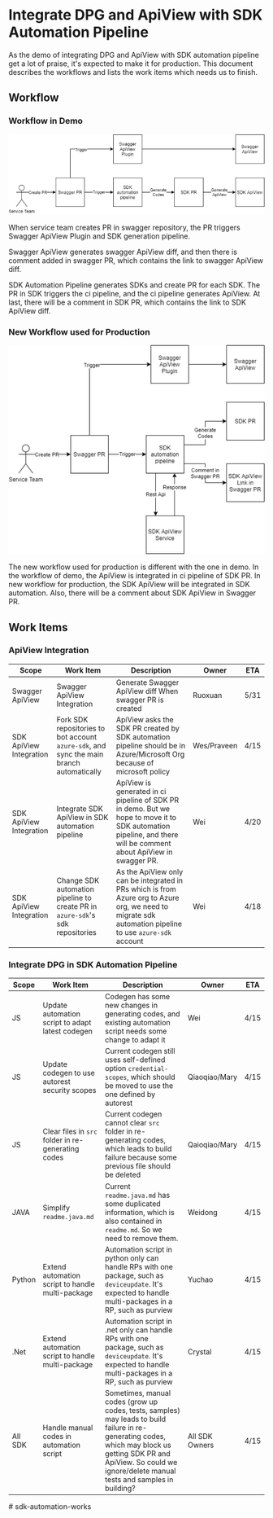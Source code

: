 # Integrate DPG and ApiView with SDK Automation Pipeline

As the demo of integrating DPG and ApiView with SDK automation pipeline get a lot of praise, it's expected to make it for production.
This document describes the workflows and lists the work items which needs us to finish.

## Workflow

### Workflow in Demo
![wf](images/workflow.drawio.png)

When service team creates PR in swagger repository, the PR triggers Swagger ApiView Plugin and SDK generation pipeline.

Swagger ApiView generates swagger ApiView diff, and then there is comment added in swagger PR, which contains the link to swagger ApiView diff.

SDK Automation Pipeline generates SDKs and create PR for each SDK. The PR in SDK triggers the ci pipeline, and the ci pipeline generates ApiView. At last, there will be a comment in SDK PR, which contains the link to SDK ApiView diff.

### New Workflow used for Production 
![nwf](images/newWorkflow.drawio.png)

The new workflow used for production is different with the one in demo. In the workflow of demo, the ApiView is integrated in ci pipeline of SDK PR. In new workflow for production, the SDK ApiView will be integrated in SDK automation. Also, there will be a comment about SDK ApiView in Swagger PR.

## Work Items

### ApiView Integration

| Scope                       | Work Item                                                                                | Description                                                                                                                                                      | Owner       | ETA  |
|-----------------------------|------------------------------------------------------------------------------------------|------------------------------------------------------------------------------------------------------------------------------------------------------------------|-------------|------|
| Swagger ApiView             | Swagger ApiView Integration                                                              | Generate Swagger ApiView diff When swagger PR is created                                                                                                         | Ruoxuan     | 5/31 |
| SDK ApiView Integration     | Fork SDK repositories to bot account `azure-sdk`, and sync the main branch automatically | ApiView asks the SDK PR created by SDK automation pipeline should be in Azure/Microsoft Org because of microsoft policy                                          | Wes/Praveen | 4/15 |
| SDK ApiView Integration     | Integrate SDK ApiView in SDK automation pipeline                                         | ApiView is generated in ci pipeline of SDK PR in demo. But we hope to move it to SDK automation pipeline, and there will be comment about ApiView in swagger PR. | Wei         | 4/20 |
| SDK ApiView Integration     | Change SDK automation pipeline to create PR in `azure-sdk`'s sdk repositories            | As the ApiView only can be integrated in PRs which is from Azure org to Azure org, we need to migrate sdk automation pipeline to use `azure-sdk` account         | Wei         | 4/18 |

### Integrate DPG in SDK Automation Pipeline

| Scope   | Work Item                                          | Description                                                                                                                                                                                                               | Owner          | ETA  |
|---------|----------------------------------------------------|---------------------------------------------------------------------------------------------------------------------------------------------------------------------------------------------------------------------------|----------------|------|
| JS      | Update automation script to adapt latest codegen   | Codegen has some new changes in generating codes, and existing automation script needs some change to adapt it                                                                                                            | Wei            | 4/15 |
| JS      | Update codegen to use autorest security scopes     | Current codegen still uses self-defined option `credential-scopes`, which should be moved to use the one defined by autorest                                                                                              | Qiaoqiao/Mary  | 4/15 |
| JS      | Clear files in `src` folder in re-generating codes | Current codegen cannot clear `src` folder in re-generating codes, which leads to build failure because some previous file should be deleted                                                                               | Qaioqiao/Mary  | 4/15 |
| JAVA    | Simplify `readme.java.md`                          | Current `readme.java.md` has some duplicated information, which is also contained in `readme.md`. So we need to remove them.                                                                                              | Weidong        | 4/15 |
| Python  | Extend automation script to handle multi-package   | Automation script in python only can handle RPs with one package, such as `deviceupdate`. It's expected to handle multi-packages in a RP, such as purview                                                                 | Yuchao         | 4/15 |
| .Net    | Extend automation script to handle multi-package   | Automation script in .net only can handle RPs with one package, such as `deviceupdate`. It's expected to handle multi-packages in a RP, such as purview                                                                   | Crystal        | 4/15 |
| All SDK | Handle manual codes in automation script           | Sometimes, manual codes (grow up codes, tests, samples) may leads to build failure in re-generating codes, which may block us getting SDK PR and ApiView. So could we ignore/delete manual tests and samples in building? | All SDK Owners | 4/15 |

#   s d k - a u t o m a t i o n - w o r k s 
 
 